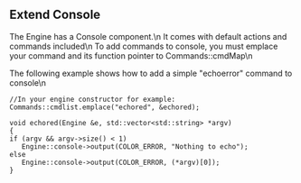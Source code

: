 ## Extend Console ##

The Engine has a Console component.\n
It comes with default actions and commands included\n
To add commands to console, you must emplace your command and its function pointer to Commands::cmdMap\n

The following example shows how to add a simple "echoerror" command to console\n

    //In your engine constructor for example:
    Commands::cmdlist.emplace("echored", &echored);

    void echored(Engine &e, std::vector<std::string> *argv)
    {
	if (argv && argv->size() < 1)
	   Engine::console->output(COLOR_ERROR, "Nothing to echo");
	else
	   Engine::console->output(COLOR_ERROR, (*argv)[0]);
    }